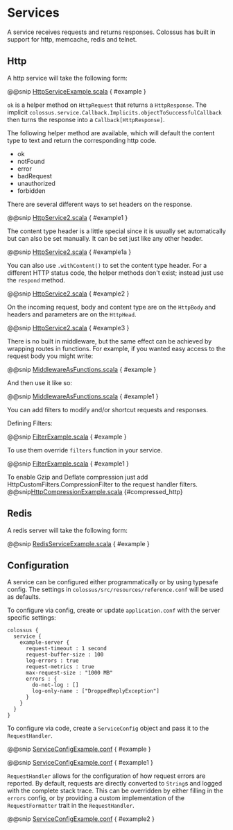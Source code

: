 # Services

A service receives requests and returns responses. Colossus has built in support for http, memcache, redis and telnet.

## Http

A http service will take the following form:

@@snip [HttpServiceExample.scala](../scala/HttpServiceExample.scala) { #example }

`ok` is a helper method on `HttpRequest` that returns a `HttpResponse`. The implicit 
`colossus.service.Callback.Implicits.objectToSuccessfulCallback` then turns the response into a `Callback[HttpResponse]`.

The following helper method are available, which will default the content type to text and return the corresponding 
http code.

+ ok
+ notFound
+ error
+ badRequest
+ unauthorized
+ forbidden

There are several different ways to set headers on the response.

@@snip [HttpService2.scala](../scala/HttpService2.scala) { #example1 }

The content type header is a little special since it is usually set automatically but can also be set manually.
It can be set just like any other header.

@@snip [HttpService2.scala](../scala/HttpService2.scala) { #example1a }

You can also use `.withContent()` to set the content type header.
For a different HTTP status code, the helper methods don't exist; instead just use the `respond` method.

@@snip [HttpService2.scala](../scala/HttpService2.scala) { #example2 }

On the incoming request, body and content type are on the `HttpBody` and headers and parameters are on the 
`HttpHead`.

@@snip [HttpService2.scala](../scala/HttpService2.scala) { #example3 }

There is no built in middleware, but the same effect can be achieved by wrapping routes in functions. For example,
if you wanted easy access to the request body you might write:

@@snip [MiddlewareAsFunctions.scala](../scala/MiddlewareAsFunctions.scala) { #example }

And then use it like so:

@@snip [MiddlewareAsFunctions.scala](../scala/MiddlewareAsFunctions.scala) { #example1 }

You can add filters to modify and/or shortcut requests and responses.

Defining Filters:

@@snip [FilterExample.scala](../scala/FilterExample.scala) { #example }

To use them override `filters` function in your service.

@@snip [FilterExample.scala](../scala/FilterExample.scala) { #example1 }

To enable Gzip and Deflate compression just add HttpCustomFilters.CompressionFilter to the request handler filters.
@@snip[HttpCompressionExample.scala]($examples$/HttpCompressionExample.scala) {#compressed_http}

## Redis

A redis server will take the following form:

@@snip [RedisServiceExample.scala](../scala/RedisServiceExample.scala) { #example }

## Configuration

A service can be configured either programmatically or by using typesafe config. The settings in 
`colossus/src/resources/reference.conf` will be used as defaults.

To configure via config, create or update `application.conf` with the server specific settings:

```
colossus {
  service {
    example-server {
      request-timeout : 1 second
      request-buffer-size : 100
      log-errors : true
      request-metrics : true
      max-request-size : "1000 MB"
      errors : {
        do-not-log : []
        log-only-name : ["DroppedReplyException"]
      }
    }
  }
}
```

To configure via code, create a `ServiceConfig` object and pass it to the `RequestHandler`.

@@snip [ServiceConfigExample.conf](../scala/ServiceConfigExample.scala) { #example }

@@snip [ServiceConfigExample.conf](../scala/ServiceConfigExample.scala) { #example1 }

`RequestHandler` allows for the configuration of how request errors are reported. By default, requests are directly
converted to `String`s and logged with the complete stack trace. This can be overridden by either filling in the
`errors` config, or by providing a custom implementation of the `RequestFormatter` trait in the `RequestHandler`.

@@snip [ServiceConfigExample.conf](../scala/ServiceConfigExample.scala) { #example2 }
